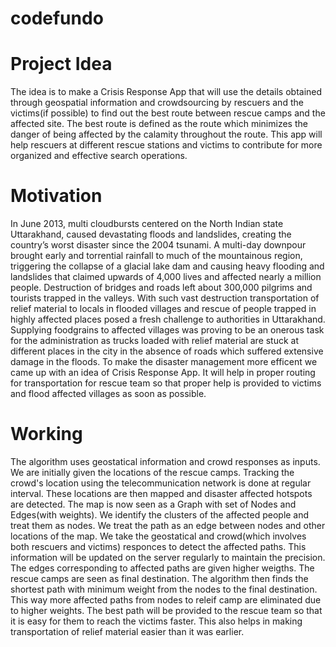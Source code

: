 # codefundo

# Project Idea
The idea is to make a Crisis Response App that will use the details obtained through geospatial information and crowdsourcing by rescuers and the victims(if possible) to find out the best route between rescue camps and the affected site. The best route is defined as the route which minimizes the danger of being affected by the calamity throughout the route. This app will help rescuers at different rescue stations and victims to contribute for more organized and effective search operations.

# Motivation
In June 2013, multi cloudbursts centered on the North Indian state Uttarakhand, caused devastating floods and landslides, creating the country’s worst disaster since the 2004 tsunami. A multi-day downpour brought early and torrential rainfall to much of the mountainous region, triggering the collapse of a glacial lake dam and causing heavy flooding and landslides that claimed upwards of 4,000 lives and affected nearly a million people. Destruction of bridges and roads left about 300,000 pilgrims and tourists trapped in the valleys. With such vast destruction transportation of relief material to locals in flooded villages and rescue of people trapped in highly affected places posed a fresh challenge to authorities in Uttarakhand. Supplying foodgrains to affected villages was proving to be an onerous task for the administration as trucks loaded with relief material are stuck at different places in the city in the absence of roads which suffered extensive damage in the floods. To make the disaster management more efficent we came up with an idea of Crisis Response App. It will help in proper routing for transportation for rescue team so that proper help is provided to victims and flood affected villages as soon as possible.


# Working
The algorithm uses geostatical information and crowd responses as inputs. We are initially given the locations of the rescue camps.
Tracking the crowd's location using the telecommunication network is done at regular interval. These locations are then mapped and disaster affected hotspots are detected. The map is now seen as a Graph with set of Nodes and Edges(with weights). We identify the clusters of the affected people and treat them as nodes. We treat the path as an edge between nodes and other locations of the map. We take the geostatical and crowd(which involves both rescuers and victims) responces to detect the affected paths. This information will be updated on the server regularly to maintain the precision. The edges corresponding to affected paths are given higher weigths. The rescue camps are seen as final destination. The algorithm then finds the shortest path with minimum weight from the nodes to the final destination. This way more affected paths from nodes to releif camp are eliminated due to higher weights.
The best path will be provided to the rescue team so that it is easy for them to reach the victims faster. This also helps in making transportation of relief material easier than it was earlier.
